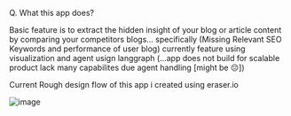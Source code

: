 Q. What this app does?

Basic feature is to extract the hidden insight of your blog or article content by comparing your competitors blogs... specifically (Missing Relevant SEO Keywords and performance of user blog) currently feature using visualization and agent usign langgraph
(...app does not build for scalable product lack many capabilites due agent handling [might be 😔])

Current Rough design flow of this app i created using eraser.io

![image](https://github.com/user-attachments/assets/380400ae-d2a5-4877-a483-729951033ebd)
